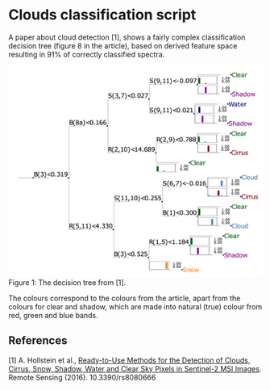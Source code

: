 # Clouds classification script

A paper about cloud detection [1], shows a fairly complex classification decision tree (figure 8 in the article), based on derived feature space resulting in 91% of correctly classified spectra.

![The decision tree from [1][1]](fig/tree.png)
Figure 1: The decision tree from [1].

The colours correspond to the colours from the article, apart from the colours for clear and shadow, which are made into natural (true) colour from red, green and blue bands.


## References

[1] A. Hollstein et al., [Ready-to-Use Methods for the Detection of Clouds, Cirrus, Snow, Shadow, Water and Clear Sky Pixels in Sentinel-2 MSI Images](http://www.mdpi.com/2072-4292/8/8/666). Remote Sensing (2016). 10.3390/rs8080666

